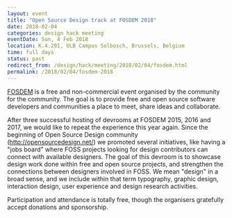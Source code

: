 ```yaml
---
layout: event
title: "Open Source Design track at FOSDEM 2018"
date: 2018-02-04
categories: design hack meeting
eventDate: Sun, 4 Feb 2018
location: K.4.201, ULB Campus Solbosch, Brussels, Belgium
time: full days
status: past
redirect_from: /design/hack/meeting/2018/02/04/fosdem.html
permalink: /2018/02/04/fosdem-2018
---
```


[FOSDEM](https://fosdem.org/2018/) is a free and non-commercial event organised by the community for the community. The goal is to provide free and open source software developers and communities a place to meet, share ideas and collaborate.

After three successful hosting of devrooms at FOSDEM 2015, 2016 and 2017, we would like to repeat the experience this year again. Since the beginning of Open Source Design community (http://opensourcedesign.net/) we promoted several initiatives, like having a "jobs board" where FOSS projects looking for design contributors can connect with available designers. 
The goal of this devroom is to showcase design work done within free and open source projects, and strengthen the connections between designers involved in FOSS. We mean "design" in a broad sense, and we include within that term typography, graphic design, interaction design, user experience and design research activities.

Participation and attendance is totally free, though the organisers gratefully accept donations and sponsorship.
